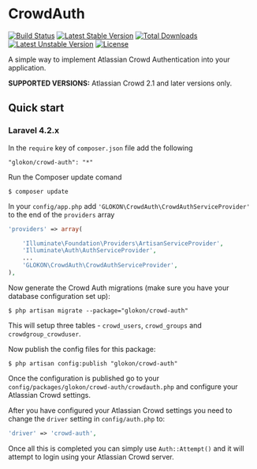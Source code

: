 CrowdAuth
========

[![Build Status](https://travis-ci.org/GLOKON/crowd-auth.svg)](https://travis-ci.org/GLOKON/crowd-auth)
[![Latest Stable Version](https://poser.pugx.org/glokon/crowd-auth/v/stable)](https://packagist.org/packages/glokon/crowd-auth)
[![Total Downloads](https://poser.pugx.org/glokon/crowd-auth/downloads)](https://packagist.org/packages/glokon/crowd-auth)
[![Latest Unstable Version](https://poser.pugx.org/glokon/crowd-auth/v/unstable)](https://packagist.org/packages/glokon/crowd-auth)
[![License](https://poser.pugx.org/glokon/crowd-auth/license)](https://packagist.org/packages/glokon/crowd-auth)

A simple way to implement Atlassian Crowd Authentication into your application.

**SUPPORTED VERSIONS:** Atlassian Crowd 2.1 and later versions only.

## Quick start

### Laravel 4.2.x

In the `require` key of `composer.json` file add the following

    "glokon/crowd-auth": "*"

Run the Composer update comand

    $ composer update

In your `config/app.php` add `'GLOKON\CrowdAuth\CrowdAuthServiceProvider'` to the end of the `providers` array

```php
'providers' => array(

    'Illuminate\Foundation\Providers\ArtisanServiceProvider',
    'Illuminate\Auth\AuthServiceProvider',
    ...
    'GLOKON\CrowdAuth\CrowdAuthServiceProvider',
),
```

Now generate the Crowd Auth migrations (make sure you have your database configuration set up):

    $ php artisan migrate --package="glokon/crowd-auth"

This will setup three tables - `crowd_users`, `crowd_groups` and `crowdgroup_crowduser`.

Now publish the config files for this package:

    $ php artisan config:publish "glokon/crowd-auth"

Once the configuration is published go to your `config/packages/glokon/crowd-auth/crowdauth.php` and configure your Atlassian Crowd settings.

After you have configured your Atlassian Crowd settings you need to change the `driver` setting in `config/auth.php` to:

```php
'driver' => 'crowd-auth',
```

Once all this is completed you can simply use `Auth::Attempt()` and it will attempt to login using your Atlassian Crowd server.
